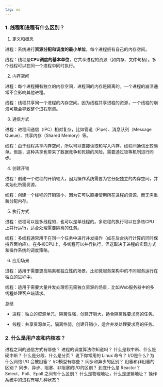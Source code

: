 ```yaml
---
tag: os
---
```


### 1. 线程和进程有什么区别？

1. 定义和概念

进程：系统进行**资源分配和调度的最小单位**。每个进程拥有自己的内存空间。

线程：线程是**CPU调度的基本单位**，它共享进程的资源（如内存、文件句柄）。多个线程可以在同一个进程中同时执行。

2. 内存空间

进程：每个进程拥有独立的内存空间，进程间的内存是隔离的。一个进程的崩溃通常不会影响其他进程。

线程：线程共享同一个进程的内存空间。因为线程共享进程的资源，一个线程的崩溃可能会导致整个进程崩溃。

3. 通信方式

进程：进程间通信（IPC）相对复杂，比如管道（Pipe）、消息队列（Message Queue）、共享内存（Shared Memory）等。

线程：由于线程共享内存空间，所以可以直接读取和写入内存，线程间通信比较简单。但是，这种共享也带来了数据竞争和死锁的风险，需要通过锁等机制进行同步。

4. 创建开销

进程：创建一个进程的开销较大，因为操作系统需要为它分配独立的内存空间，并初始化所需资源。

线程：创建一个线程的开销较小，因为它可以直接使用所在进程的资源，而无需重新分配内存。

5. 执行方式

进程：进程可以是多线程的，也可以是单线程的。多进程的执行可以在多核CPU上并行运行，适合处理需要隔离的任务。

线程：多线程通常用于在同一个任务中进行并发操作（如在后台执行计算的同时保持界面响应）。在多核CPU上，多线程可以并行执行，但这取决于进程的实现方式和操作系统的调度策略。

6. 应用场景

进程：适用于需要更高隔离和独立性的场景，比如微服务架构中的不同服务运行在独立的进程中。

线程：适用于需要大量并发处理但无需独立资源的场景，比如Web服务器中的多线程处理客户端请求。

总结

- 进程：独立的资源单元，隔离性强，创建开销大，适合隔离性要求高的任务。

- 线程：共享资源单元，隔离性弱，创建开销小，适合并发处理要求高的任务。

### 2. 什么是用户态和内核态？


进程之间的通信方式有哪些？
进程的调度算法你知道吗？
什么是软中断、什么是硬中断？
什么是分段、什么是分页？
说下你常用的 Linux 命令？
I/O是什么?
为什么网络 I/O 会被阻塞？
I/O模型有哪些？
同步和异步的区别？
阻塞和非阻塞的区别？
同步、异步、阻塞、非阻塞的I/O的区别？
到底什么是 Reactor？
Select、Poll、Epoll 之间有什么区别？
什么是物理地址，什么是逻辑地址？
操作系统中的进程有哪几种状态？  

